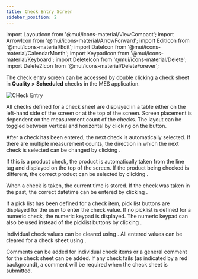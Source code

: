 ```yaml
---
title: Check Entry Screen
sidebar_position: 2
---
```


import LayoutIcon from '@mui/icons-material/ViewCompact';
import ArrowIcon from '@mui/icons-material/ArrowForward';
import EditIcon from '@mui/icons-material/Edit';
import DateIcon from '@mui/icons-material/CalendarMonth';
import KeypadIcon from '@mui/icons-material/Keyboard';
import DeleteIcon from '@mui/icons-material/Delete';
import Delete2Icon from '@mui/icons-material/DeleteForever';

The check entry screen can be accessed by double clicking a check sheet in **Quality > Scheduled** checks in the MES application.


![CHeck Entry](/img/check-entry-1.png)


All checks defined for a check sheet are displayed in a table either on the left-hand side of the screen or at the top of the screen. Screen placement is dependent on the measurement count of the checks. The layout can be toggled between vertical and horizontal by clicking on the <LayoutIcon fontSize="small" /> button.

After a check has been entered, the next check is automatically selected. If there are multiple measurement counts, the direction in which the next check is selected can be changed by clicking <ArrowIcon fontSize="small" />.

If this is a product check, the product is automatically taken from the line tag and displayed on the top of the screen. If the product being checked is different, the correct product can be selected by clicking <EditIcon fontSize="small" />.

When a check is taken, the current time is stored. If the check was taken in the past, the correct datetime can be entered by clicking <DateIcon fontSize="small" />.

If a pick list has been defined for a check item, pick list buttons are displayed for the user to enter the check value. If no picklist is defined for a numeric check, the numeric keypad is displayed. The numeric keypad can also be used instead of the picklist buttons by clicking <KeypadIcon fontSize="small" />.

Individual check values can be cleared using <DeleteIcon fontSize="small" />. All entered values can be cleared for a check sheet using <Delete2Icon fontSize="small" />.

Comments can be added for individual check items or a general comment for the check sheet can be added. If any check fails (as indicated by a red background), a comment will be required when the check sheet is submitted.